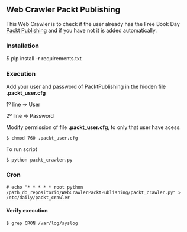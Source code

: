 ## Web Crawler Packt Publishing

This Web Crawler is to check if the user already has the Free Book Day [Packt Publishing] and if you have not it is added automatically.

[Packt Publishing]:https://www.packtpub.com/packt/offers/free-learning


### Installation
$ pip install -r requirements.txt

### Execution
Add your user and password of PacktPublishing in the hidden file **.packt_user.cfg**


1º line => User

2º line => Password

Modify permission of file **.packt_user.cfg**, to only that user have acess.
```
$ chmod 760 .packt_user.cfg
```

To run script

```
$ python packt_crawler.py
```

### Cron
```
# echo "* * * * * root python /path_do_repositorio/WebCrawlerPacktPublishing/packt_crawler.py" > /etc/daily/packt_crawler
```

#### Verify execution
```
$ grep CRON /var/log/syslog
```
